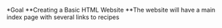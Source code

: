 *Goal
    **Creating a Basic HTML Website
    **The website will have a main index page with several links to recipes
